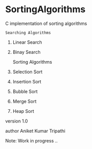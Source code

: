 # SortingAlgorithms
C implementation of sorting algorithms

	Searching Algorithms
1)	Linear Search
2)	Binay Search


	Sorting Algorithms
1)	Selection Sort
2)	Insertion Sort
3)	Bubble Sort
4)	Merge Sort
5)	Heap Sort

version 1.0

author
Aniket Kumar Tripathi

Note:
Work in progress ..